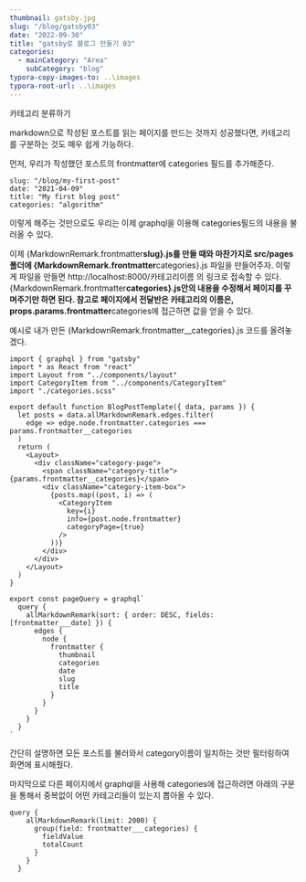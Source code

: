 ```yaml
---
thumbnail: gatsby.jpg
slug: "/blog/gatsby03"
date: "2022-09-30"
title: "gatsby로 블로그 만들기 03"
categories:
  - mainCategory: "Area"
    subCategory: "blog"
typora-copy-images-to: ..\images
typora-root-url: ..\images
---
```


카테고리 분류하기

markdown으로 작성된 포스트를 읽는 페이지를 만드는 것까지 성공했다면, 카테고리를 구분하는 것도 매우 쉽게 가능하다.

먼저, 우리가 작성했던 포스트의 frontmatter에 categories 필드를 추가해준다.

```
slug: "/blog/my-first-post"
date: "2021-04-09"
title: "My first blog post"
categories: "algorithm"
```

이렇게 해주는 것만으로도 우리는 이제 graphql을 이용해 categories필드의 내용을 불러올 수 있다.

이제 {MarkdownRemark.frontmatter**slug}.js를 만들 때와 마찬가지로 src/pages폴더에 {MarkdownRemark.frontmatter**categories}.js 파일을 만들어주자. 이렇게 파일을 만들면 http://localhost:8000/카테고리이름 의 링크로 접속할 수 있다. {MarkdownRemark.frontmatter**categories}.js안의 내용을 수정해서 페이지를 꾸며주기만 하면 된다.
참고로 페이지에서 전달반은 카테고리의 이름은, props.params.frontmatter**categories에 접근하면 값을 얻을 수 있다.

예시로 내가 만든 {MarkdownRemark.frontmatter\_\_categories}.js 코드를 올려놓겠다.

```
import { graphql } from "gatsby"
import * as React from "react"
import Layout from "../components/layout"
import CategoryItem from "../components/CategoryItem"
import "./categories.scss"

export default function BlogPostTemplate({ data, params }) {
  let posts = data.allMarkdownRemark.edges.filter(
    edge => edge.node.frontmatter.categories === params.frontmatter__categories
  )
  return (
    <Layout>
      <div className="category-page">
        <span className="category-title">{params.frontmatter__categories}</span>
        <div className="category-item-box">
          {posts.map((post, i) => (
            <CategoryItem
              key={i}
              info={post.node.frontmatter}
              categoryPage={true}
            />
          ))}
        </div>
      </div>
    </Layout>
  )
}

export const pageQuery = graphql`
  query {
    allMarkdownRemark(sort: { order: DESC, fields: [frontmatter___date] }) {
      edges {
        node {
          frontmatter {
            thumbnail
            categories
            date
            slug
            title
          }
        }
      }
    }
  }
`

```

간단히 설명하면 모든 포스트를 불러와서 category이름이 일치하는 것만 필터링하여 화면에 표시해줬다.

마지막으로 다른 페이지에서 graphql을 사용해 categories에 접근하려면 아래의 구문을 통해서 중복없이 어떤 카테고리들이 있는지 뽑아올 수 있다.

```
query {
    allMarkdownRemark(limit: 2000) {
      group(field: frontmatter___categories) {
        fieldValue
        totalCount
      }
    }
  }
```

